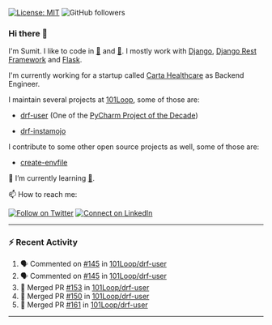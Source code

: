 [![License: MIT](https://img.shields.io/badge/License-MIT-yellow.svg)](https://opensource.org/licenses/MIT)
![GitHub followers](https://img.shields.io/github/followers/sumit4613?style=social)

### Hi there 👋

I'm Sumit. I like to code in [:snake:](https://python.org/) and [:rabbit:](https://golang.org). I mostly work with [Django](https://djangoproject.com), [Django Rest Framework](https://www.django-rest-framework.org/) and [Flask](https://flask.palletsprojects.com).

I'm currently working for a startup called [Carta Healthcare](https://www.carta.healthcare) as Backend Engineer.

I maintain several projects at [101Loop](https://github.com/101loop/), some of those are:

- [drf-user](https://github.com/101loop/drf-user) (One of the [PyCharm Project of the Decade](https://www.jetbrains.com/lp/pycharm-10-years/))

- [drf-instamojo ](https://github.com/101loop/drf-instamojo)

I contribute to some other open source projects as well, some of those are:

- [create-envfile](https://github.com/SpicyPizza/create-envfile)

🔭 I’m currently learning [:rabbit:](https://golang.org).

📫 How to reach me:

[![Follow on Twitter](https://img.shields.io/badge/--twitter?label=Twitter&logo=Twitter&style=social)](https://twitter.com/sumitsingh4613) [![Connect on LinkedIn](https://img.shields.io/badge/--linkedin?label=LinkedIn&logo=LinkedIn&style=social)](https://www.linkedin.com/in/sumit4613)


---

### :zap: Recent Activity

<!--START_SECTION:activity-->
1. 🗣 Commented on [#145](https://github.com/101Loop/drf-user/issues/145) in [101Loop/drf-user](https://github.com/101Loop/drf-user)
2. 🗣 Commented on [#145](https://github.com/101Loop/drf-user/issues/145) in [101Loop/drf-user](https://github.com/101Loop/drf-user)
3. 🎉 Merged PR [#153](https://github.com/101Loop/drf-user/pull/153) in [101Loop/drf-user](https://github.com/101Loop/drf-user)
4. 🎉 Merged PR [#150](https://github.com/101Loop/drf-user/pull/150) in [101Loop/drf-user](https://github.com/101Loop/drf-user)
5. 🎉 Merged PR [#161](https://github.com/101Loop/drf-user/pull/161) in [101Loop/drf-user](https://github.com/101Loop/drf-user)
<!--END_SECTION:activity-->

---
